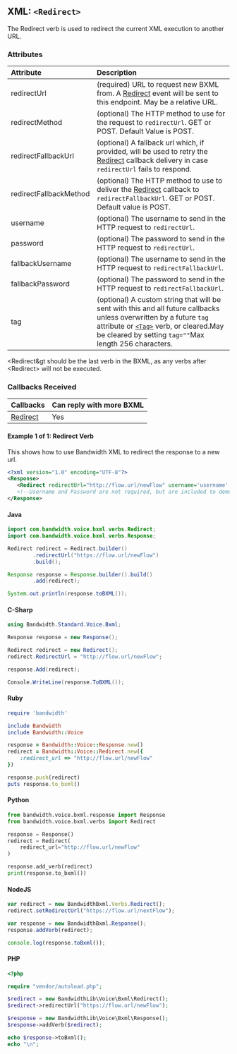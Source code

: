 
## XML: `<Redirect>`
The Redirect verb is used to redirect the current XML execution to another URL.

### Attributes

| Attribute              | Description |
|:-----------------------|:------------|
| redirectUrl            | (required) URL to request new BXML from. A [Redirect](../bxmlCallbacks/redirect.md) event will be sent to this endpoint. May be a relative URL. |
| redirectMethod         | (optional) The HTTP method to use for the request to `redirectUrl`. GET or POST. Default Value is POST. |
| redirectFallbackUrl    | (optional) A fallback url which, if provided, will be used to retry the [Redirect](../bxmlCallbacks/redirect.md) callback delivery in case `redirectUrl` fails to respond. |
| redirectFallbackMethod | (optional) The HTTP method to use to deliver the [Redirect](../bxmlCallbacks/redirect.md) callback to `redirectFallbackUrl`. GET or POST. Default value is POST. |
| username               | (optional) The username to send in the HTTP request to `redirectUrl`. |
| password               | (optional) The password to send in the HTTP request to `redirectUrl`. |
| fallbackUsername       | (optional) The username to send in the HTTP request to `redirectFallbackUrl`. |
| fallbackPassword       | (optional) The password to send in the HTTP request to `redirectFallbackUrl`. |
| tag                    | (optional) A custom string that will be sent with this and all future callbacks unless overwritten by a future `tag` attribute or [`<Tag>`](tag.md) verb, or cleared.May be cleared by setting `tag=""`Max length 256 characters. |



&lt;Redirect&gt should be the last verb in the BXML, as any verbs after &lt;Redirect&gt; will not be executed.



### Callbacks Received

| Callbacks                            | Can reply with more BXML |
|:-------------------------------------|:-------------------------|
| [Redirect](../bxmlCallbacks/redirect.md) | Yes                      |



#### Example 1 of 1: Redirect Verb
This shows how to use Bandwidth XML to redirect the response to a new url.




```XML
<?xml version="1.0" encoding="UTF-8"?>
<Response>
   <Redirect redirectUrl="http://flow.url/newFlow" username='username' password='password'/>
   <!--Username and Password are not required, but are included to demonstrate adding multiple attributes to the redirect tag-->
</Response>
```



#### Java

```java
import com.bandwidth.voice.bxml.verbs.Redirect;
import com.bandwidth.voice.bxml.verbs.Response;

Redirect redirect = Redirect.builder()
        .redirectUrl("https://flow.url/newFlow")
        .build();

Response response = Response.builder().build()
        .add(redirect);

System.out.println(response.toBXML());
```



#### C-Sharp

```csharp
using Bandwidth.Standard.Voice.Bxml;

Response response = new Response();

Redirect redirect = new Redirect();
redirect.RedirectUrl = "http://flow.url/newFlow";

response.Add(redirect);

Console.WriteLine(response.ToBXML());
```




#### Ruby

```ruby
require 'bandwidth'

include Bandwidth
include Bandwidth::Voice

response = Bandwidth::Voice::Response.new()
redirect = Bandwidth::Voice::Redirect.new({
    :redirect_url => "http://flow.url/newFlow"
})

response.push(redirect)
puts response.to_bxml()
```



#### Python

```python
from bandwidth.voice.bxml.response import Response
from bandwidth.voice.bxml.verbs import Redirect

response = Response()
redirect = Redirect(
    redirect_url="http://flow.url/newFlow"
)

response.add_verb(redirect)
print(response.to_bxml())
```



#### NodeJS

```js
var redirect = new BandwidthBxml.Verbs.Redirect();
redirect.setRedirectUrl("https://flow.url/nextFlow");

var response = new BandwidthBxml.Response();
response.addVerb(redirect);

console.log(response.toBxml());
```



#### PHP

```php
<?php

require "vendor/autoload.php";

$redirect = new BandwidthLib\Voice\Bxml\Redirect();
$redirect->redirectUrl("https://flow.url/newFlow");

$response = new BandwidthLib\Voice\Bxml\Response();
$response->addVerb($redirect);

echo $response->toBxml();
echo "\n";
```


